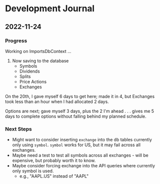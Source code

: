 # Development Journal

## 2022-11-24

### Progress

Working on ImportsDbContext ...

1. Now saving to the database
    - Symbols
    - Dividends
    - Splits
    - Price Actions
    - Exchanges

On the 20th, I gave myself 6 days to get here; made it in 4, but Exchanges took less than an hour when I had allocated 2 days.

Options are next; gave myself 3 days, plus the 2 I'm ahead . . . gives me 5 days to complete options without falling behind my planned schedule.

### Next Steps

- Might want to consider inserting `exchange` into the db tables currently only using `symbol`. `symbol` works for US, but it may fail across all exchanges.
- Maybe need a test to test all symbols across all exchanges - will be expensive, but probably worth it to know.
- Maybe consider forcing exchange into the API queries where currently only symbol is used.
    - e.g., "AAPL.US" instead of "AAPL"


